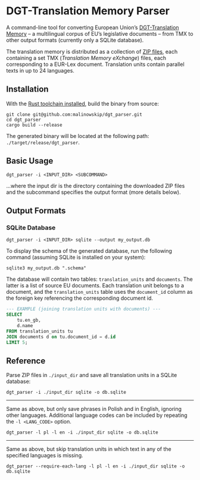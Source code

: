 # DGT-Translation Memory Parser

A command-line tool for converting European Union’s [DGT-Translation Memory](https://joint-research-centre.ec.europa.eu/language-technology-resources/dgt-translation-memory_en) – a multilingual corpus of EU’s legislative documents – from TMX to other output formats (currently only a SQLite database).

The translation memory is distributed as a collection of [ZIP files](https://joint-research-centre.ec.europa.eu/language-technology-resources/dgt-translation-memory_en#download), each containing a set TMX (*Translation Memory eXchange*) files, each corresponding to a EUR-Lex document. Translation units contain parallel texts in up to 24 languages.

## Installation

With the [Rust toolchain installed](https://doc.rust-lang.org/cargo/getting-started/installation.html), build the binary from source:

```shell
git clone git@github.com:malinowskip/dgt_parser.git
cd dgt_parser
cargo build --release
```

The generated binary will be located at the following path: `./target/release/dgt_parser`.

## Basic Usage

```shell
dgt_parser -i <INPUT_DIR> <SUBCOMMAND>
```
...where the input dir is the directory containing the downloaded ZIP files and the subcommand specifies the output format (more details below).

## Output Formats

### SQLite Database

```shell
dgt_parser -i <INPUT_DIR> sqlite --output my_output.db
```

To display the schema of the generated database, run the following command (assuming SQLite is installed on your system):

```shell
sqlite3 my_output.db ".schema"
```

The database will contain two tables: `translation_units` and `documents`. The latter is a list of source EU documents. Each translation unit belongs to a document, and the `translation_units` table uses the `document_id` column as the foreign key referencing the corresponding document id.

```sql
--- EXAMPLE (joining translation units with documents) ---
SELECT
    tu.en_gb,
    d.name
FROM translation_units tu
JOIN documents d on tu.document_id = d.id
LIMIT 5;
```

## Reference

Parse ZIP files in `./input_dir` and save all translation units in a SQLite database:
```shell
dgt_parser -i ./input_dir sqlite -o db.sqlite
```
---

Same as above, but only save phrases in Polish and in English, ignoring other languages. Additional language codes can be included by repeating the `-l <LANG_CODE>` option.
```shell
dgt_parser -l pl -l en -i ./input_dir sqlite -o db.sqlite
```

---

Same as above, but skip translation units in which text in any of the specified languages is missing.

```shell
dgt_parser --require-each-lang -l pl -l en -i ./input_dir sqlite -o db.sqlite
```